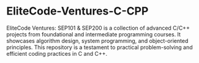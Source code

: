 # EliteCode-Ventures-C-CPP
EliteCode Ventures: SEP101 &amp; SEP200 is a collection of advanced C/C++ projects from foundational and intermediate programming courses. It showcases algorithm design, system programming, and object-oriented principles. This repository is a testament to practical problem-solving and efficient coding practices in C and C++.
